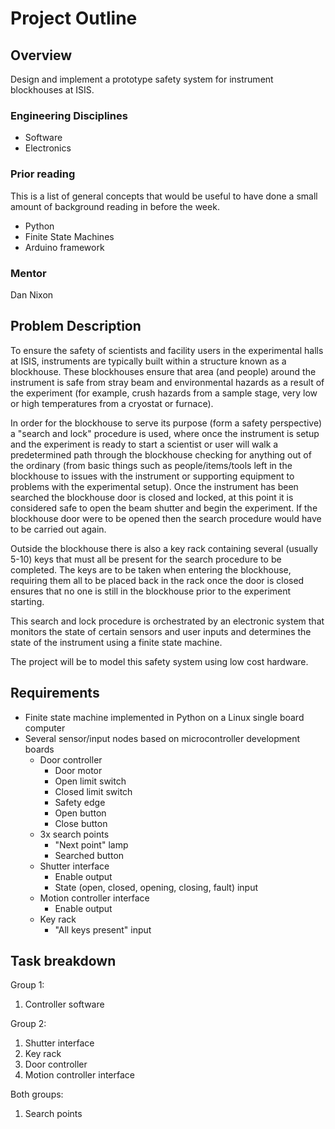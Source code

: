 # Project Outline

## Overview

Design and implement a prototype safety system for instrument blockhouses at
ISIS.

### Engineering Disciplines

- Software
- Electronics

### Prior reading

This is a list of general concepts that would be useful to have done a small
amount of background reading in before the week.

- Python
- Finite State Machines
- Arduino framework

### Mentor

Dan Nixon

## Problem Description

To ensure the safety of scientists and facility users in the experimental halls
at ISIS, instruments are typically built within a structure known as a
blockhouse. These blockhouses ensure that area (and people) around the
instrument is safe from stray beam and environmental hazards as a result of the
experiment (for example, crush hazards from a sample stage, very low or high
temperatures from a cryostat or furnace).

In order for the blockhouse to serve its purpose (form a safety perspective) a
"search and lock" procedure is used, where once the instrument is setup and the
experiment is ready to start a scientist or user will walk a predetermined path
through the blockhouse checking for anything out of the ordinary (from basic
things such as people/items/tools left in the blockhouse to issues with the
instrument or supporting equipment to problems with the experimental setup).
Once the instrument has been searched the blockhouse door is closed and locked,
at this point it is considered safe to open the beam shutter and begin the
experiment. If the blockhouse door were to be opened then the search procedure
would have to be carried out again.

Outside the blockhouse there is also a key rack containing several (usually
5-10) keys that must all be present for the search procedure to be completed.
The keys are to be taken when entering the blockhouse, requiring them all to be
placed back in the rack once the door is closed ensures that no one is still in
the blockhouse prior to the experiment starting.

This search and lock procedure is orchestrated by an electronic system that
monitors the state of certain sensors and user inputs and determines the state
of the instrument using a finite state machine.

The project will be to model this safety system using low cost hardware.

## Requirements

- Finite state machine implemented in Python on a Linux single board computer
- Several sensor/input nodes based on microcontroller development boards
  - Door controller
    - Door motor
    - Open limit switch
    - Closed limit switch
    - Safety edge
    - Open button
    - Close button
  - 3x search points
    - "Next point" lamp
    - Searched button
  - Shutter interface
    - Enable output
    - State (open, closed, opening, closing, fault) input
  - Motion controller interface
    - Enable output
  - Key rack
    - "All keys present" input

## Task breakdown

Group 1:

1. Controller software

Group 2:

1. Shutter interface
2. Key rack
3. Door controller
4. Motion controller interface

Both groups:

1. Search points
